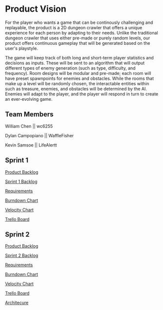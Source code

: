 
# Product Vision

For the player who wants a game that can be continously challenging and replayable, the product is a 2D dungeon crawler that offers a unique experience for each person by adapting to their needs. Unlike the traditional dungeon crawler that uses either pre-made or purely random levels, our product offers continuous gameplay that will be generated based on the user's playstyle.

The game will keep track of both long and short-term player statistics and decisions as inputs. These will be sent to an algorithm that will output different types of enemy generation (such as type, difficulty, and frequency). Room designs will be modular and pre-made; each room will have preset spawnpoints for enemies and obstacles. While the rooms that make up a level will be randomly chosen, the interactable entities within such as treasure, enemies, and obstacles will be determined by the AI. Enemies will adapt to the player, and the player will respond in turn to create an ever-evolving game.



## Team Members

William Chen || wc6255

Dylan Campopiano || WaffleFisher 

Kevin Samsoe || LifeAlertt


## Sprint 1

[Product Backlog](https://github.com/wc6255/COP-4331C-Project/blob/master/Artifacts/ProductBacklog.md)

[Sprint 1 Backlog](https://github.com/wc6255/COP-4331C-Project/blob/master/Artifacts/Sprint1Backlog.md)

[Requirements](https://github.com/wc6255/COP-4331C-Project/blob/master/Artifacts/Requirements.md)

[Burndown Chart](https://docs.google.com/spreadsheets/d/e/2PACX-1vRpCwHK0m_Y5uWUopUpRww97rjWhkzWD7Qz4clGjjC2NcAZ5TmYNp6sn4vo_1VzIbScXj9wZ1RhW918/pubhtml)

[Velocity Chart](https://docs.google.com/spreadsheets/d/e/2PACX-1vRpCwHK0m_Y5uWUopUpRww97rjWhkzWD7Qz4clGjjC2NcAZ5TmYNp6sn4vo_1VzIbScXj9wZ1RhW918/pubhtml)

[Trello Board](https://trello.com/b/V1pN2FpK/project)


## Sprint 2

[Product Backlog](https://github.com/wc6255/COP-4331C-Project/blob/master/Artifacts/ProductBacklog.md)

[Sprint 2 Backlog](https://github.com/wc6255/COP-4331C-Project/blob/master/Artifacts/Sprint2Backlog.md)

[Requirements](https://github.com/wc6255/COP-4331C-Project/blob/master/Artifacts/Requirements.md)

[Burndown Chart](https://docs.google.com/spreadsheets/d/e/2PACX-1vRpCwHK0m_Y5uWUopUpRww97rjWhkzWD7Qz4clGjjC2NcAZ5TmYNp6sn4vo_1VzIbScXj9wZ1RhW918/pubhtml)

[Velocity Chart](https://docs.google.com/spreadsheets/d/e/2PACX-1vRpCwHK0m_Y5uWUopUpRww97rjWhkzWD7Qz4clGjjC2NcAZ5TmYNp6sn4vo_1VzIbScXj9wZ1RhW918/pubhtml)

[Trello Board](https://trello.com/b/V1pN2FpK/project)

[Architecure](https://github.com/wc6255/COP-4331C-Project/blob/master/Artifacts/Architecture.md)
